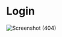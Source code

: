 # Login
![Screenshot (404)](https://github.com/user-attachments/assets/aa73955a-9269-47f6-ba41-2a34cb5ff577)

